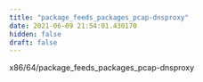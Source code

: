 ```yaml
---
title: "package_feeds_packages_pcap-dnsproxy"
date: 2021-06-09 21:54:01.430170
hidden: false
draft: false
---
```


x86/64/package_feeds_packages_pcap-dnsproxy

